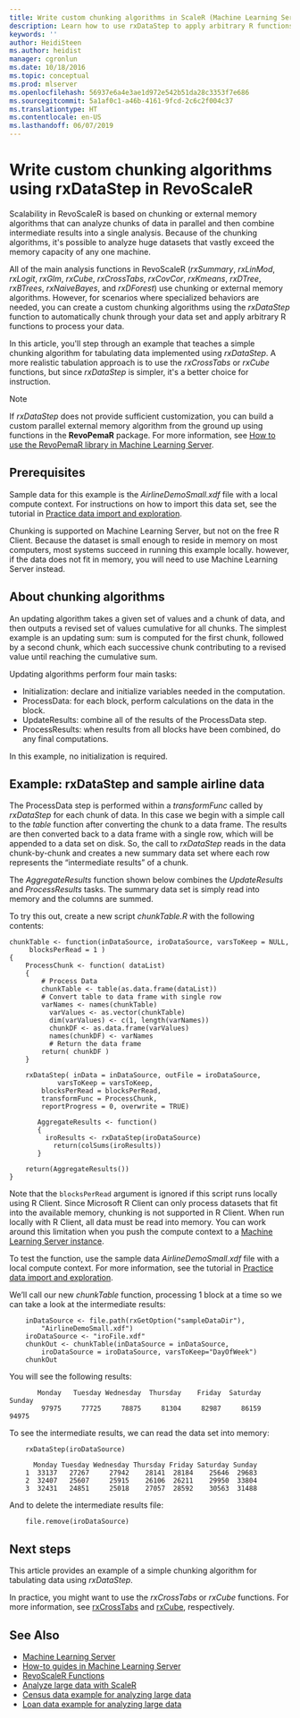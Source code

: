 ```yaml
---
title: Write custom chunking algorithms in ScaleR (Machine Learning Server)
description: Learn how to use rxDataStep to apply arbitrary R functions on chunked data.
keywords: ''
author: HeidiSteen
ms.author: heidist
manager: cgronlun
ms.date: 10/18/2016
ms.topic: conceptual
ms.prod: mlserver
ms.openlocfilehash: 56937e6a4e3ae1d972e542b51da28c3353f7e686
ms.sourcegitcommit: 5a1af0c1-a46b-4161-9fcd-2c6c2f004c37
ms.translationtype: HT
ms.contentlocale: en-US
ms.lasthandoff: 06/07/2019
---
```

# <a name="write-custom-chunking-algorithms-using-rxdatastep-in-revoscaler"></a>Write custom chunking algorithms using rxDataStep in RevoScaleR

Scalability in RevoScaleR is based on chunking or external memory algorithms that can analyze chunks of data in parallel and then combine intermediate results into a single analysis. Because of the chunking algorithms, it's possible to analyze huge datasets that vastly exceed the memory capacity of any one machine.

All of the main analysis functions in RevoScaleR (*rxSummary*, *rxLinMod*, *rxLogit*, *rxGlm*, *rxCube*, *rxCrossTabs*, *rxCovCor*, *rxKmeans*, *rxDTree*, *rxBTrees*, *rxNaiveBayes*, and *rxDForest*) use chunking or external memory algorithms. However, for scenarios where specialized behaviors are needed, you can create a custom chunking algorithms using the *rxDataStep* function to automatically chunk through your data set and apply arbitrary R functions to process your data.

In this article, you'll step through an example that teaches a simple chunking algorithm for tabulating data implemented using *rxDataStep*. A more realistic tabulation approach is to use the *rxCrossTabs* or *rxCube* functions, but since *rxDataStep* is simpler, it's a better choice for instruction.

> [!Note] 
>If *rxDataStep* does not provide sufficient customization, you can build a custom parallel external memory algorithm from the ground up using functions in the **RevoPemaR** package. For more information, see [How to use the RevoPemaR library in Machine Learning Server](how-to-developer-pemar.md).

## <a name="prerequisites"></a>Prerequisites

Sample data for this example is the *AirlineDemoSmall.xdf* file with a local compute context. For instructions on how to import this data set, see the tutorial in [Practice data import and exploration](tutorial-revoscaler-data-import-transform.md).

Chunking is supported on Machine Learning Server, but not on the free R Client. Because the dataset is small enough to reside in memory on most computers, most systems succeed in running this example locally. however, if the data does not fit in memory, you will need to use Machine Learning Server instead.

## <a name="about-chunking-algorithms"></a>About chunking algorithms

An updating algorithm takes a given set of values and a chunk of data, and then outputs a revised set of values cumulative for all chunks. The simplest example is an updating sum: sum is computed for the first chunk, followed by a second chunk, which each successive chunk contributing to a revised value until reaching the cumulative sum. 

Updating algorithms perform four main tasks:

- Initialization: declare and initialize variables needed in the computation.
- ProcessData: for each block, perform calculations on the data in the block.
- UpdateResults: combine all of the results of the ProcessData step.
- ProcessResults: when results from all blocks have been combined, do any final computations.

In this example, no initialization is required.

## <a name="example-rxdatastep-and-sample-airline-data"></a>Example: rxDataStep and sample airline data

The ProcessData step is performed within a *transformFunc* called by *rxDataStep* for each chunk of data. In this case we begin with a simple call to the *table* function after converting the chunk to a data frame. The results are then converted back to a data frame with a single row, which will be appended to a data set on disk. So, the call to *rxDataStep* reads in the data chunk-by-chunk and creates a new summary data set where each row represents the “intermediate results” of a chunk.

The *AggregateResults* function shown below combines the *UpdateResults* and *ProcessResults* tasks.  The summary data set is simply read into memory and the columns are summed.

To try this out, create a new script *chunkTable.R* with the following contents:

    chunkTable <- function(inDataSource, iroDataSource, varsToKeep = NULL,
         blocksPerRead = 1 )
    {
        ProcessChunk <- function( dataList)
        {
            # Process Data
            chunkTable <- table(as.data.frame(dataList))
            # Convert table to data frame with single row
            varNames <- names(chunkTable)
              varValues <- as.vector(chunkTable)
              dim(varValues) <- c(1, length(varNames))
              chunkDF <- as.data.frame(varValues)
              names(chunkDF) <- varNames
              # Return the data frame
            return( chunkDF )
        }

        rxDataStep( inData = inDataSource, outFile = iroDataSource,
                varsToKeep = varsToKeep,
            blocksPerRead = blocksPerRead,
            transformFunc = ProcessChunk,
            reportProgress = 0, overwrite = TRUE)

           AggregateResults <- function()    
           {
             iroResults <- rxDataStep(iroDataSource)
               return(colSums(iroResults))
           }

        return(AggregateResults())
    }

Note that the `blocksPerRead` argument is ignored if this script runs locally using R Client. Since Microsoft R Client can only process datasets that fit into the available memory, chunking is not supported in R Client. When run locally with R Client, all data must be read into memory. You can work around this limitation when you push the compute context to a [Machine Learning Server instance](../what-is-machine-learning-server.md).

To test the function, use the sample data *AirlineDemoSmall.xdf* file with a local compute context. For more information, see the tutorial in [Practice data import and exploration](tutorial-revoscaler-data-import-transform.md).

We’ll call our new *chunkTable* function, processing 1 block at a time so we can take a look at the intermediate results:

~~~~
    inDataSource <- file.path(rxGetOption("sampleDataDir"),
        "AirlineDemoSmall.xdf")
    iroDataSource <- "iroFile.xdf"
    chunkOut <- chunkTable(inDataSource = inDataSource,
        iroDataSource = iroDataSource, varsToKeep="DayOfWeek")
    chunkOut
~~~~
You will see the following results:
~~~~
       Monday   Tuesday Wednesday  Thursday    Friday  Saturday    Sunday
        97975     77725     78875     81304     82987     86159     94975
~~~~
To see the intermediate results, we can read the data set into memory:
~~~~
    rxDataStep(iroDataSource)

      Monday Tuesday Wednesday Thursday Friday Saturday Sunday
    1  33137   27267     27942    28141  28184    25646  29683
    2  32407   25607     25915    26106  26211    29950  33804
    3  32431   24851     25018    27057  28592    30563  31488
~~~~
And to delete the intermediate results file:
~~~~
    file.remove(iroDataSource)
~~~~
## <a name="next-steps"></a>Next steps

This article provides an example of a simple chunking algorithm for tabulating data using *rxDataStep*. 

In practice, you might want to use the *rxCrossTabs* or *rxCube* functions. For more information, see [rxCrossTabs](~/r-reference/revoscaler/rxcrosstabs.md) and [rxCube](~/r-reference/revoscaler/rxcube.md), respectively.


## <a name="see-also"></a>See Also

- [Machine Learning Server](../what-is-machine-learning-server.md)  
- [How-to guides in Machine Learning Server](how-to-introduction.md)
- [RevoScaleR Functions](~/r-reference/revoscaler/revoscaler.md)
- [Analyze large data with ScaleR](tutorial-revoscaler-large-data-airline.md)
- [Census data example for analyzing large data](tutorial-revoscaler-large-data-census.md)
- [Loan data example for analyzing large data](tutorial-revoscaler-large-data-loan.md)